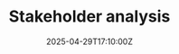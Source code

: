 ---
title: Stakeholder analysis
linkTitle: 'Stakeholder analysis '
date: '2025-04-29T17:10:00Z'
weight: 1
description: Green Orbit Digital's stakeholder analysis identifies internal stakeholders
  like leadership and team members, and external stakeholders such as clients and
  partners, highlighting their needs for effective knowledge management. Engagement
  strategies include knowledge-sharing sessions and collaborative platforms, supporting
  compliance with ISO standards.
draft: false
ref: stakeholder-analysis
---